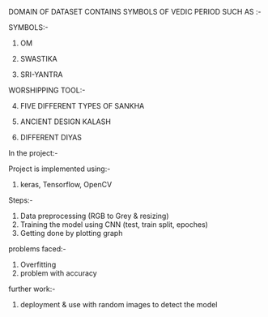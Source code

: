  DOMAIN OF DATASET CONTAINS SYMBOLS OF VEDIC PERIOD SUCH AS :-

SYMBOLS:-
1. OM

2. SWASTIKA

3. SRI-YANTRA

WORSHIPPING TOOL:-

4. FIVE DIFFERENT TYPES OF SANKHA 

5. ANCIENT DESIGN KALASH

6. DIFFERENT DIYAS


 In the project:-


Project is implemented using:-

1. keras, Tensorflow, OpenCV


Steps:-

1. Data preprocessing (RGB to Grey & resizing)
2. Training the model using CNN (test, train split, epoches)
3. Getting done by plotting graph

problems faced:-

1. Overfitting
2. problem with accuracy

further work:-
1. deployment & use with random images to detect the model
